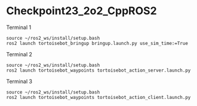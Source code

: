 # Checkpoint23_2o2_CppROS2

Terminal 1

```
source ~/ros2_ws/install/setup.bash
ros2 launch tortoisebot_bringup bringup.launch.py use_sim_time:=True
```

Terminal 2

```
source ~/ros2_ws/install/setup.bash
ros2 launch tortoisebot_waypoints tortoisebot_action_server.launch.py
```

Terminal 3

```
source ~/ros2_ws/install/setup.bash
ros2 launch tortoisebot_waypoints tortoisebot_action_client.launch.py
```